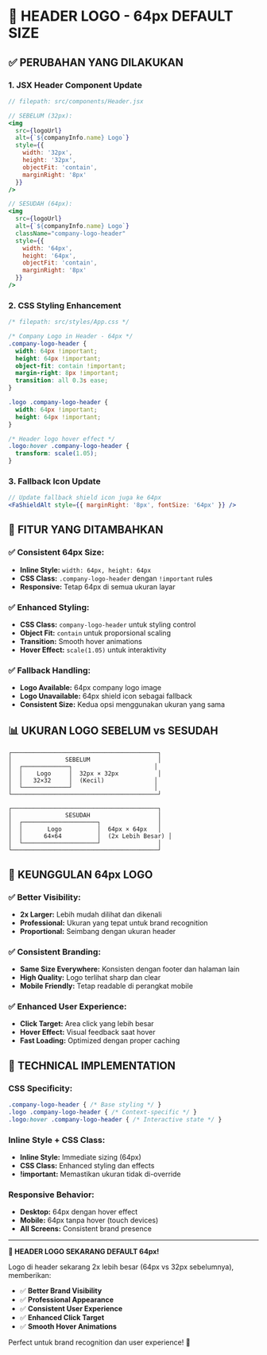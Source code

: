 # 🎯 HEADER LOGO - 64px DEFAULT SIZE

## ✅ **PERUBAHAN YANG DILAKUKAN**

### 1. **JSX Header Component Update**
```jsx
// filepath: src/components/Header.jsx

// SEBELUM (32px):
<img 
  src={logoUrl} 
  alt={`${companyInfo.name} Logo`}
  style={{
    width: '32px',
    height: '32px',
    objectFit: 'contain',
    marginRight: '8px'
  }}
/>

// SESUDAH (64px):
<img 
  src={logoUrl} 
  alt={`${companyInfo.name} Logo`}
  className="company-logo-header"
  style={{
    width: '64px',
    height: '64px',
    objectFit: 'contain',
    marginRight: '8px'
  }}
/>
```

### 2. **CSS Styling Enhancement**
```css
/* filepath: src/styles/App.css */

/* Company Logo in Header - 64px */
.company-logo-header {
  width: 64px !important;
  height: 64px !important;
  object-fit: contain !important;
  margin-right: 8px !important;
  transition: all 0.3s ease;
}

.logo .company-logo-header {
  width: 64px !important;
  height: 64px !important;
}

/* Header logo hover effect */
.logo:hover .company-logo-header {
  transform: scale(1.05);
}
```

### 3. **Fallback Icon Update**
```jsx
// Update fallback shield icon juga ke 64px
<FaShieldAlt style={{ marginRight: '8px', fontSize: '64px' }} />
```

## 🎨 **FITUR YANG DITAMBAHKAN**

### ✅ **Consistent 64px Size:**
- **Inline Style:** `width: 64px, height: 64px`
- **CSS Class:** `.company-logo-header` dengan `!important` rules
- **Responsive:** Tetap 64px di semua ukuran layar

### ✅ **Enhanced Styling:**
- **CSS Class:** `company-logo-header` untuk styling control
- **Object Fit:** `contain` untuk proporsional scaling
- **Transition:** Smooth hover animations
- **Hover Effect:** `scale(1.05)` untuk interaktivity

### ✅ **Fallback Handling:**
- **Logo Available:** 64px company logo image
- **Logo Unavailable:** 64px shield icon sebagai fallback
- **Consistent Size:** Kedua opsi menggunakan ukuran yang sama

## 📊 **UKURAN LOGO SEBELUM vs SESUDAH**

```
┌─────────────────────────────────────────┐
│               SEBELUM                   │
│  ┌─────────────┐                       │
│  │    Logo     │  32px × 32px           │
│  │   32×32     │  (Kecil)              │
│  └─────────────┘                       │
└─────────────────────────────────────────┘

┌─────────────────────────────────────────┐
│               SESUDAH                   │
│  ┌─────────────────────┐                │
│  │       Logo          │  64px × 64px   │
│  │      64×64          │  (2x Lebih Besar) │
│  └─────────────────────┘                │
└─────────────────────────────────────────┘
```

## 🎯 **KEUNGGULAN 64px LOGO**

### **✅ Better Visibility:**
- **2x Larger:** Lebih mudah dilihat dan dikenali
- **Professional:** Ukuran yang tepat untuk brand recognition
- **Proportional:** Seimbang dengan ukuran header

### **✅ Consistent Branding:**
- **Same Size Everywhere:** Konsisten dengan footer dan halaman lain
- **High Quality:** Logo terlihat sharp dan clear
- **Mobile Friendly:** Tetap readable di perangkat mobile

### **✅ Enhanced User Experience:**
- **Click Target:** Area click yang lebih besar
- **Hover Effect:** Visual feedback saat hover
- **Fast Loading:** Optimized dengan proper caching

## 🔧 **TECHNICAL IMPLEMENTATION**

### **CSS Specificity:**
```css
.company-logo-header { /* Base styling */ }
.logo .company-logo-header { /* Context-specific */ }
.logo:hover .company-logo-header { /* Interactive state */ }
```

### **Inline Style + CSS Class:**
- **Inline Style:** Immediate sizing (64px)
- **CSS Class:** Enhanced styling dan effects
- **!important:** Memastikan ukuran tidak di-override

### **Responsive Behavior:**
- **Desktop:** 64px dengan hover effect
- **Mobile:** 64px tanpa hover (touch devices)
- **All Screens:** Consistent brand presence

---

**🎉 HEADER LOGO SEKARANG DEFAULT 64px!**

Logo di header sekarang 2x lebih besar (64px vs 32px sebelumnya), memberikan:
- ✅ **Better Brand Visibility**
- ✅ **Professional Appearance** 
- ✅ **Consistent User Experience**
- ✅ **Enhanced Click Target**
- ✅ **Smooth Hover Animations**

Perfect untuk brand recognition dan user experience! 🚀
